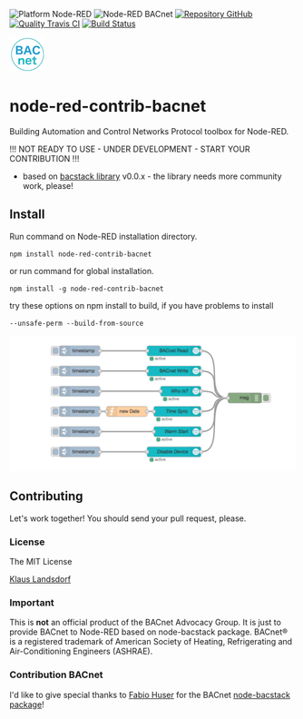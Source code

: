 ![Platform Node-RED](http://b.repl.ca/v1/Platform-Node--RED-red.png)
![Node-RED BACnet](http://b.repl.ca/v1/Node--RED-BACnet-blue.png)
[![Repository GitHub](http://b.repl.ca/v1/Repository-GitHub-orange.png)](https://github.com/biancode/node-red-contrib-bacnet)
[![Quality Travis CI](http://b.repl.ca/v1/Quality-Travis_CI-green.png)](https://travis-ci.org/biancode/node-red-contrib-bacnet)
[![Build Status](https://travis-ci.org/biancode/node-red-contrib-bacnet.svg?branch=master)](https://travis-ci.org/biancode/node-red-contrib-bacnet)

[![nodemodbus64](images/bacnet-icon-quad64.png)](http://www.bacnet.org/)

# node-red-contrib-bacnet
Building Automation and Control Networks Protocol toolbox for Node-RED.

!!! NOT READY TO USE - UNDER DEVELOPMENT - START YOUR CONTRIBUTION !!!

* based on [bacstack library][5] v0.0.x - the library needs more community work, please!

## Install

Run command on Node-RED installation directory.

	npm install node-red-contrib-bacnet 

or run command for global installation.

	npm install -g node-red-contrib-bacnet 

try these options on npm install to build, if you have problems to install

    --unsafe-perm --build-from-source
    
![Flow Example](images/BACnetFlowExamples.png)

## Contributing

Let's work together! 
You should send your pull request, please.

### License

The MIT License

[Klaus Landsdorf][1]

### Important

This is **not** an official product of the BACnet Advocacy Group.
It is just to provide BACnet to Node-RED based on node-bacstack package.
BACnet® is a registered trademark of American Society of Heating, Refrigerating and Air-Conditioning Engineers (ASHRAE). 

### Contribution BACnet

I'd like to give special thanks to [Fabio Huser][2] for the BACnet [node-bacstack package][4]! 


[1]:https://bianco-royal.cloud/
[2]:https://github.com/fh1ch
[3]:https://bianco-royal.cloud/supporter/
[4]:https://www.npmjs.com/package/bacstack
[5]:https://www.npmjs.com/package/@biancoroyal/bacstack

